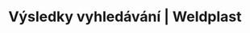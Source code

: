 ---
Link: "file:/Users/vinayakpatel/Downloads/www.weldplast.cz/sk/vyhledavani%3Fq=twinny+t5"
product_name: "null"
product_id: "null"
title: "Výsledky vyhledávání | Weldplast"
product_desc: ""
product_specs: ""
product_downloads: ""
href: ""
accessories: ""
similar_products: ""
---